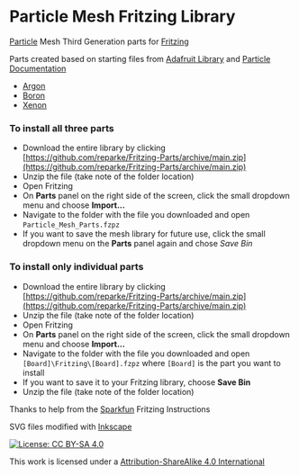 # Particle Mesh Fritzing Library

[Particle](https://www.particle.io/) Mesh Third Generation parts for [Fritzing](http://fritzing.org)

Parts created based on starting files from [Adafruit Library](https://github.com/adafruit/Fritzing-Library) and [Particle Documentation](https://github.com/particle-iot/docs)

- [Argon](https://docs.particle.io/argon/)
- [Boron](https://docs.particle.io/boron/)
- [Xenon](https://docs.particle.io/xenon/)



### To install all three parts

- Download the entire library by clicking [https://github.com/reparke/Fritzing-Parts/archive/main.zip](https://github.com/reparke/Fritzing-Parts/archive/main.zip)
- Unzip the file (take note of the folder location)
- Open Fritzing
- On **Parts** panel on the right side of the screen, click the small dropdown menu and choose **Import...**
- Navigate to the folder with the file you downloaded and open `Particle_Mesh_Parts.fzpz`
- If you want to save the mesh library for future use, click the small dropdown menu on the **Parts** panel again and chose *Save Bin*



### To install only individual parts

- Download the entire library by clicking [https://github.com/reparke/Fritzing-Parts/archive/main.zip](https://github.com/reparke/Fritzing-Parts/archive/main.zip)
- Unzip the file  (take note of the folder location)
- Open Fritzing
- On **Parts** panel on the right side of the screen, click the small dropdown menu and choose **Import...**
- Navigate to the folder with the file you downloaded and open `[Board]\Fritzing\[Board].fzpz` where `[Board]` is the part you want to install
- If you want to save it to your Fritzing library, choose **Save Bin**
- Unzip the file (take note of the folder location)



Thanks to help from the [Sparkfun](https://learn.sparkfun.com/tutorials/make-your-own-fritzing-parts/all#breadboard-view---parts-editor) Fritzing Instructions

SVG files modified with [Inkscape](https://inkscape.org/)

[![License: CC BY-SA 4.0](https://img.shields.io/badge/License-CC%20BY--SA%204.0-blue)](https://creativecommons.org/licenses/by-sa/4.0/)

This work is licensed under a
[Attribution-ShareAlike 4.0 International](https://creativecommons.org/licenses/by-sa/4.0/)

